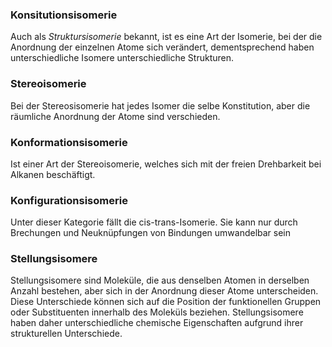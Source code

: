 
### **Konsitutionsisomerie**
Auch als *Struktursisomerie* bekannt, ist es eine Art der Isomerie, bei der die Anordnung der einzelnen Atome sich verändert, dementsprechend haben unterschiedliche Isomere unterschiedliche Strukturen.

###  **Stereoisomerie** 
Bei der Stereosisomerie hat jedes Isomer die selbe Konstitution, aber die räumliche Anordnung der Atome sind verschieden.

### **Konformationsisomerie**
Ist einer Art der Stereoisomerie, welches sich mit der freien Drehbarkeit bei Alkanen beschäftigt. 

 ### **Konfigurationsisomerie**
Unter dieser Kategorie fällt die cis-trans-Isomerie. Sie kann nur durch Brechungen und Neuknüpfungen von Bindungen umwandelbar sein

### **Stellungsisomere**  
Stellungsisomere sind Moleküle, die aus denselben Atomen in derselben Anzahl bestehen, aber sich in der Anordnung dieser Atome unterscheiden. Diese Unterschiede können sich auf die Position der funktionellen Gruppen oder Substituenten innerhalb des Moleküls beziehen. Stellungsisomere haben daher unterschiedliche chemische Eigenschaften aufgrund ihrer strukturellen Unterschiede.
